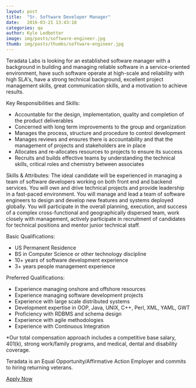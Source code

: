 ```yaml
---
layout: post
title:  "Sr. Software Developer Manager"
date:   2016-03-21 13:43:18
categories: qa
author: Kyle Ledbetter
image: img/posts/software-engineer.jpg
thumb: img/posts/thumbs/software-engineer.jpg
---
```

Teradata Labs is looking for an established software manager with a background in building and managing reliable software in a service-oriented environment, have such software operate at high-scale and reliability with high SLA's, have a strong technical background, excellent project management skills, great communication skills, and a motivation to achieve results.

Key Responsibilities and Skills:

- Accountable for the design, implementation, quality and completion of the product deliverables
- Concerned with long term improvements to the group and organization
- Manages the process, structure and procedure to control development
- Manages reviews and ensures there is accountability and that the management of projects and stakeholders are in place
- Allocates and re-allocates resources to projects to ensure its success
- Recruits and builds effective teams by understanding the technical skills, critical roles and chemistry between associates

Skills & Attributes:
The ideal candidate will be experienced in managing a team of software developers working on both front end and backend services. You will own and drive technical projects and provide leadership in a fast-paced environment. You will manage and lead a team of software engineers to design and develop new features and systems deployed globally. You will participate in the overall planning, execution, and success of a complex cross-functional and geographically dispersed team, work closely with management, actively participate in recruitment of candidates for technical positions and mentor junior technical staff.

Basic Qualifications:

- US Permanent Residence
- BS in Computer Science or other technology discipline
- 10+ years of software development experience
- 3+ years people management experience


Preferred Qualifications:

- Experience managing onshore and offshore resources
- Experience managing software development projects
- Experience with large scale distributed systems
- Development expertise in OOP, Java, UNIX, C++, Perl, XML, YAML, GWT
- Proficiency with RDBMS and schema design
- Experience with agile methodologies
- Experience with Continuous Integration

*Our total compensation approach includes a competitive base salary, 401(k), strong work/family programs, and medical, dental and disability coverage.

Teradata is an Equal Opportunity/Affirmative Action Employer and commits to hiring returning veterans.

<a href="https://teradata.taleo.net/careersection/prof/jobdetail.ftl?job=165756" class="mdl-button mdl-js-button mdl-button--raised mdl-js-ripple-effect mdl-button--accent" target="_blank">
  Apply Now
</a>
